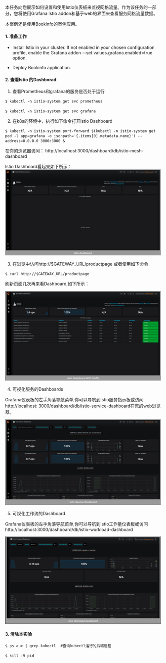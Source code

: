 本任务向您展示如何设置和使用Istio仪表板来监视网格流量。作为该任务的一部分，您将使用Grafana Istio addon和基于web的界面来查看服务网格流量数据。

本案例还是使用Bookinfo的案例应用。

#### 1. 准备工作

- Install Istio in your cluster. If not enabled in your chosen configuration profile, enable the Grafana addon --set values.grafana.enabled=true option.

- Deploy Bookinfo application.

#### 2. 查看Istio 的Dashborad

1. 查看Prometheus和grafana的服务是否处于运行

```shell
$ kubectl -n istio-system get svc prometheus

$ kubectl -n istio-system get svc grafana

```

2. 在k8s的环境中，执行如下命令打开Istio Dashboard

```shell
$ kubectl -n istio-system port-forward $(kubectl -n istio-system get pod -l app=grafana -o jsonpath='{.items[0].metadata.name}') --address=0.0.0.0 3000:3000 &
```

在你的浏览器访问： http://localhost:3000/dashboard/db/istio-mesh-dashboard 

Istio Dashboard看起来如下所示：
![](../uploads/istio/images/m_b35a5e435ec3e294dd262bb96489ecd5_r.png)


3. 在浏览中访问http://$GATEWAY_URL/productpage 或者使用如下命令

```shell
$ curl http://$GATEWAY_URL/productpage
```

刷新页面几次再来看Dashboard,如下所示：

![](../uploads/istio/images/m_14cf55cf52eb6492dc99c35589d356c0_r.png)

4. 可视化服务的Dashboards

Grafana仪表板的左手角落导航菜单,你可以导航到Istio服务指示板或访问http://localhost: 3000/dashboard/db/istio-service-dashboard在您的web浏览器。

![](../uploads/istio/images/m_0ce4e5e7e4dacb41c961df97cdfbdd26_r.png)

5. 可视化工作流的Dashboard

Grafana仪表板的左手角落导航菜单,你可以导航到Istio工作量仪表板或访问http://localhost:3000/dashboard/db/istio-workload-dashboard

![](../uploads/istio/images/m_65bda16db28891547c45edcbe679a65e_r.png)


#### 3. 清除本实验

```shell
$ ps aux | grep kubectl  #查询kubectl运行的后端进程

$ kill -9 pid
```